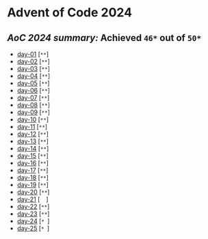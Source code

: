 # Advent of Code 2024

## ***AoC 2024 summary:* Achieved `46*` out of `50*`**
- [day-01](day-01/day-01.ipynb) [`**`]
- [day-02](day-02/day-02.ipynb) [`**`]
- [day-03](day-03/day-03.ipynb) [`**`]
- [day-04](day-04/day-04.ipynb) [`**`]
- [day-05](day-05/day-05.ipynb) [`**`]
- [day-06](day-06/day-06.ipynb) [`**`]
- [day-07](day-07/day-07.ipynb) [`**`]
- [day-08](day-08/day-08.ipynb) [`**`]
- [day-09](day-09/day-09.ipynb) [`**`]
- [day-10](day-10/day-10.ipynb) [`**`]
- [day-11](day-11/day-11.ipynb) [`**`]
- [day-12](day-12/day-12.ipynb) [`**`]
- [day-13](day-13/day-13.ipynb) [`**`]
- [day-14](day-14/day-14.ipynb) [`**`]
- [day-15](day-15/day-15.ipynb) [`**`]
- [day-16](day-16/day-16.ipynb) [`**`]
- [day-17](day-17/day-17.ipynb) [`**`]
- [day-18](day-18/day-18.ipynb) [`**`]
- [day-19](day-19/day-19.ipynb) [`**`]
- [day-20](day-20/day-20.ipynb) [`**`]
- [day-21](day-21/day-21.ipynb) [`  `]
- [day-22](day-22/day-22.ipynb) [`**`]
- [day-23](day-23/day-23.ipynb) [`**`]
- [day-24](day-24/day-24.ipynb) [`* `]
- [day-25](day-25/day-25.ipynb) [`* `]